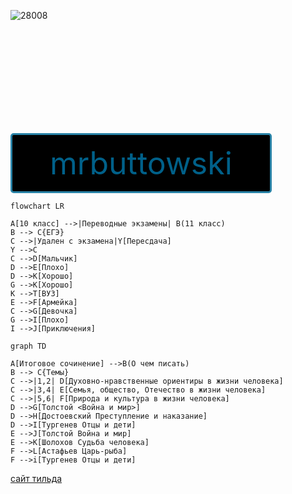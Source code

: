 
![28008](https://user-images.githubusercontent.com/114459378/207221027-fe517b1e-48c9-4d03-99ba-bf44d075e5d4.gif)

<!--Dayspedia.com widget--><iframe width='282' height='166' style='padding:0!important;margin:0!important;border:none!important;background:none!important;background:transparent!important' marginheight='0' marginwidth='0' frameborder='0' scrolling='no' comment='/*defined*/' src='https://dayspedia.com/if/digit/?v=1&iframe=eyJ3LTEyIjpmYWxzZSwidy0xMSI6dHJ1ZSwidy0xMyI6dHJ1ZSwidy0xNCI6ZmFsc2UsInctMTUiOmZhbHNlLCJ3LTExMCI6ZmFsc2UsInctd2lkdGgtMCI6dHJ1ZSwidy13aWR0aC0xIjpmYWxzZSwidy13aWR0aC0yIjpmYWxzZSwidy0xNiI6IjI0cHgiLCJ3LTE5IjoiNDgiLCJ3LTE3IjoiMTYiLCJ3LTIxIjp0cnVlLCJiZ2ltYWdlIjoxMSwiYmdpbWFnZVNldCI6dHJ1ZSwidy0yMWMwIjoiI2ZmZmZmZiIsInctMCI6dHJ1ZSwidy0zIjp0cnVlLCJ3LTNjMCI6IiMzNDM0MzQiLCJ3LTNiMCI6IjEiLCJ3LTYiOiIjMzQzNDM0Iiwidy0yMCI6dHJ1ZSwidy00IjoiIzAwN2RiZiIsInctMTgiOmZhbHNlLCJ3LXdpZHRoLTJjLTAiOiIzMDAiLCJ3LTExNS
I6ZmFsc2V9&lang=ru&cityid=5720'></iframe><!--Dayspedia.com widget ENDS-->

# mrbuttowskii.github.io
# Количество таблиц: SELECT COUNT(*) FROM INFORMATION_SCHEMA.TABLES WHERE TABLE_TYPE = 'BASE TABLE'
# Выбрать число из информационной схемы, где тип таблицы=базовая таблица
# НАзвания таблиц: SELECT table_name FROM information_schema.tables
# Выбрать все названия таблиц из инф. схемы
# Список пользователей:SELECT *from users
# Выбрать всех из users 
# Узнать все имеющиеся оценки:  SELECT *from grades
# выбрать всех из grades
# Узнать, кто имеет оценки:SELECT*from users,grades;
# Выбрать всех, кто из пересечени users и grades
# Найти себя в базе по имени: SELECT*from users WHERE fam='Чмыхало'
# Выбрать себя из users по фамилии


<div style="width: 640px; height: 480px; margin: 10px; position: relative;"><iframe allowfullscreen frameborder="0" style="width:640px; height:480px" src="https://lucid.app/documents/embedded/dddb3b01-a59a-49f0-9484-c7466bd21044" id="W3H92SnEHsI."></iframe></div>


<style>
.button_1670297318143 {
    display: inline-block !important;
    text-decoration: none !important;
    background-color: #000000 !important;
    color: #006089 !important;
    border: 3px solid #2983a7 !important;
    border-radius: 5px !important;
    font-size: 50px !important;
    padding: 15px 60px !important; 
    transition: all 0.8s ease !important;
}
.button_1670297318143:hover{
    text-decoration: none !important; 
    background-color: #006089 !important;
    color: #ffeded !important;
    border-color: #006089 !important;
}
</style>
<a href="https://github.com/mrbuttowskii" class="button_1670297318143" target="_blank">
  mrbuttowski
</a>




```mermaid 
flowchart LR

A[10 класс] -->|Переводные экзамены| B(11 класс)
B --> C{ЕГЭ}
C -->|Удален с экзамена|Y[Пересдача]
Y -->C
C -->D[Мальчик]
D -->E[Плохо]
D -->K[Хорошо]
G -->K[Хорошо]
K -->T[ВУЗ]
E -->F[Армейка]
C -->G[Девочка]
G -->I[Плохо]
I -->J[Приключения]
```



```mermaid
graph TD

A[Итоговое сочинение] -->B(О чем писать)
B --> C{Темы}
C -->|1,2| D[Духовно-нравственные ориентиры в жизни человека]
C -->|3,4| E[Семья, общество, Отечество в жизни человека]
C -->|5,6| F[Природа и культура в жизни человека]
D -->G[Толстой <Война и мир>]
D -->H[Достоевский Преступление и наказание]
D -->I[Тургенев Отцы и дети]
E -->J[Толстой Война и мир]
E -->K[Шолохов Судьба человека]
F -->L[Астафьев Царь-рыба]
F -->i[Тургенев Отцы и дети]
```

[сайт тильда](http://egena100000.tilda.ws/)
